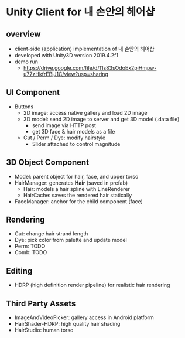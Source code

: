 # Unity Client for 내 손안의 헤어샵

## overview

- client-side (application) implementation of 내 손안의 헤어샵
- developed with Unity3D version 2019.4.2f1
- demo run
  - https://drive.google.com/file/d/11s83sOdoEx2piHmpw-u77zHkfrEBjJ1C/view?usp=sharing


## UI Component

- Buttons
  - 2D image: access native gallery and load 2D image
  - 3D model: send 2D image to server and get 3D model (.data file)
    - send image via HTTP post
    - get 3D face & hair models as a file
  - Cut / Perm / Dye: modify hairstyle
    - Slider attached to control magnitude

## 3D Object Component

- Model: parent object for hair, face, and upper torso
- HairManager: generates **Hair** (saved in prefab) 
  - Hair: models a hair spline with LineRenderer
  - HairCache: saves the rendered hair statically
- FaceManager: anchor for the child component (face)


## Rendering

- Cut: change hair strand length
- Dye: pick color from palette and update model
- Perm: TODO
- Comb: TODO


## Editing

- HDRP (high definition render pipeline) for realistic hair rendering


## Third Party Assets

- ImageAndVideoPicker: gallery access in Android platform
- HairShader-HDRP: high quality hair shading 
- HairStudio: human torso



